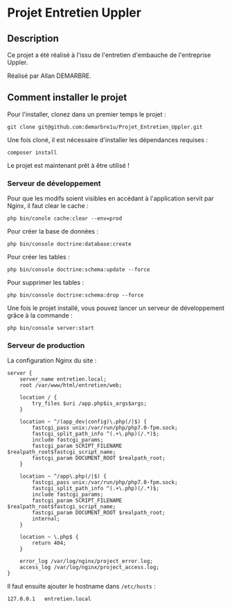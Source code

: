# Projet Entretien Uppler #

## Description ##

Ce projet a été réalisé à l'issu de l'entretien d'embauche de l'entreprise Uppler.

Réalisé par Allan DEMARBRE.

## Comment installer le projet ##

Pour l'installer, clonez dans un premier temps le projet : 

``
git clone git@github.com:demarbre1u/Projet_Entretien_Uppler.git
``

Une fois cloné, il est nécessaire d'installer les dépendances requises : 

``
composer install
``

Le projet est maintenant prêt à être utilisé !

### Serveur de développement ###

Pour que les modifs soient visibles en accédant à l'application servit par Nginx, il faut clear le cache :

``php bin/conole cache:clear --env=prod``

Pour créer la base de données :

``php bin/console doctrine:database:create``

Pour créer les tables :

``php bin/console doctrine:schema:update --force``

Pour supprimer les tables : 

``php bin/console doctrine:schema:drop --force``

Une fois le projet installé, vous pouvez lancer un serveur de développement grâce à la commande :

``php bin/console server:start``

### Serveur de production ###

La configuration Nginx du site :

```nginx
server {
    server_name entretien.local;
    root /var/www/html/entretien/web;
    
    location / {
        try_files $uri /app.php$is_args$args;
    }
    
    location ~ ^/(app_dev|config)\.php(/|$) {
        fastcgi_pass unix:/var/run/php/php7.0-fpm.sock;
        fastcgi_split_path_info ^(.+\.php)(/.*)$;
        include fastcgi_params;
        fastcgi_param SCRIPT_FILENAME $realpath_root$fastcgi_script_name;
        fastcgi_param DOCUMENT_ROOT $realpath_root;
    }
    
    location ~ ^/app\.php(/|$) {
        fastcgi_pass unix:/var/run/php/php7.0-fpm.sock;
        fastcgi_split_path_info ^(.+\.php)(/.*)$;
        include fastcgi_params;
        fastcgi_param SCRIPT_FILENAME $realpath_root$fastcgi_script_name;
        fastcgi_param DOCUMENT_ROOT $realpath_root;
        internal;
    }
    
    location ~ \.php$ {
        return 404;
    }
    
    error_log /var/log/nginx/project_error.log;
    access_log /var/log/nginx/project_access.log;
}
```

Il faut ensuite ajouter le hostname dans ``/etc/hosts`` : 

``127.0.0.1   entretien.local``

